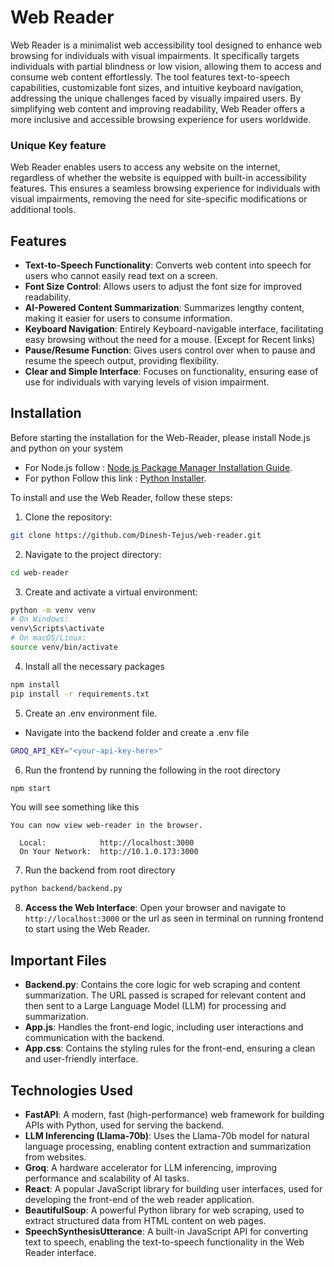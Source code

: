 # Web Reader

Web Reader is a minimalist web accessibility tool designed to enhance web browsing for individuals with visual impairments. It specifically targets individuals with partial blindness or low vision, allowing them to access and consume web content effortlessly. The tool features text-to-speech capabilities, customizable font sizes, and intuitive keyboard navigation, addressing the unique challenges faced by visually impaired users. By simplifying web content and improving readability, Web Reader offers a more inclusive and accessible browsing experience for users worldwide.

### Unique Key feature
Web Reader enables users to access any website on the internet, regardless of whether the website is equipped with built-in accessibility features. This ensures a seamless browsing experience for individuals with visual impairments, removing the need for site-specific modifications or additional tools.


## Features

- **Text-to-Speech Functionality**: Converts web content into speech for users who cannot easily read text on a screen.
- **Font Size Control**: Allows users to adjust the font size for improved readability.
- **AI-Powered Content Summarization**: Summarizes lengthy content, making it easier for users to consume information.
- **Keyboard Navigation**: Entirely Keyboard-navigable interface, facilitating easy browsing without the need for a mouse. (Except for Recent links)
- **Pause/Resume Function**: Gives users control over when to pause and resume the speech output, providing flexibility.
- **Clear and Simple Interface**: Focuses on functionality, ensuring ease of use for individuals with varying levels of vision impairment.

## Installation
Before starting the installation for the Web-Reader, please install Node.js and python on your system
- For Node.js follow : [Node.js Package Manager Installation Guide](https://nodejs.org/en/download/package-manager).
- For python Follow this link : [Python Installer](https://www.python.org/downloads/).

To install and use the Web Reader, follow these steps:

1. Clone the repository:
```bash
git clone https://github.com/Dinesh-Tejus/web-reader.git
```

2. Navigate to the project directory:
```bash
cd web-reader
```

3. Create and activate a virtual environment:
```bash
python -m venv venv
# On Windows:
venv\Scripts\activate
# On macOS/Linux:
source venv/bin/activate
```

4. Install all the necessary packages
```bash
npm install
pip install -r requirements.txt

```

5. Create an .env environment file. 
- Navigate into the backend folder and create a .env file
```bash
GROQ_API_KEY="<your-api-key-here>"
```

6. Run the frontend by running the following in the root directory
```bash
npm start
```
You will see something like this

```
You can now view web-reader in the browser.

  Local:            http://localhost:3000
  On Your Network:  http://10.1.0.173:3000
```

7. Run the backend from root directory
```bash
python backend/backend.py  
```

8. **Access the Web Interface**:
Open your browser and navigate to `http://localhost:3000` or the url as seen in terminal on running frontend to start using the Web Reader.

## Important Files

- **Backend.py**: Contains the core logic for web scraping and content summarization. The URL passed is scraped for relevant content and then sent to a Large Language Model (LLM) for processing and summarization.
- **App.js**: Handles the front-end logic, including user interactions and communication with the backend.
- **App.css**: Contains the styling rules for the front-end, ensuring a clean and user-friendly interface.

## Technologies Used

- **FastAPI**: A modern, fast (high-performance) web framework for building APIs with Python, used for serving the backend.
- **LLM Inferencing (Llama-70b)**: Uses the Llama-70b model for natural language processing, enabling content extraction and summarization from websites.
- **Groq**: A hardware accelerator for LLM inferencing, improving performance and scalability of AI tasks.
- **React**: A popular JavaScript library for building user interfaces, used for developing the front-end of the web reader application.
- **BeautifulSoup**: A powerful Python library for web scraping, used to extract structured data from HTML content on web pages.
- **SpeechSynthesisUtterance**: A built-in JavaScript API for converting text to speech, enabling the text-to-speech functionality in the Web Reader interface.
